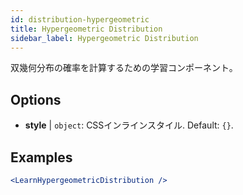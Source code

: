 ```yaml
---
id: distribution-hypergeometric
title: Hypergeometric Distribution
sidebar_label: Hypergeometric Distribution
---
```


双幾何分布の確率を計算するための学習コンポーネント。

## Options

* __style__ | `object`: CSSインラインスタイル. Default: `{}`.


## Examples

```jsx live
<LearnHypergeometricDistribution />
```

